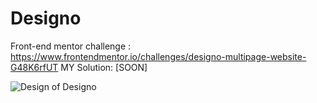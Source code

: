 # Designo

Front-end mentor challenge : https://www.frontendmentor.io/challenges/designo-multipage-website-G48K6rfUT
MY Solution: [SOON]


![Design of Designo](https://res.cloudinary.com/dz209s6jk/image/upload/v1602776662/Challenges/blitjo9cbnmtbaybeiys.jpg)
